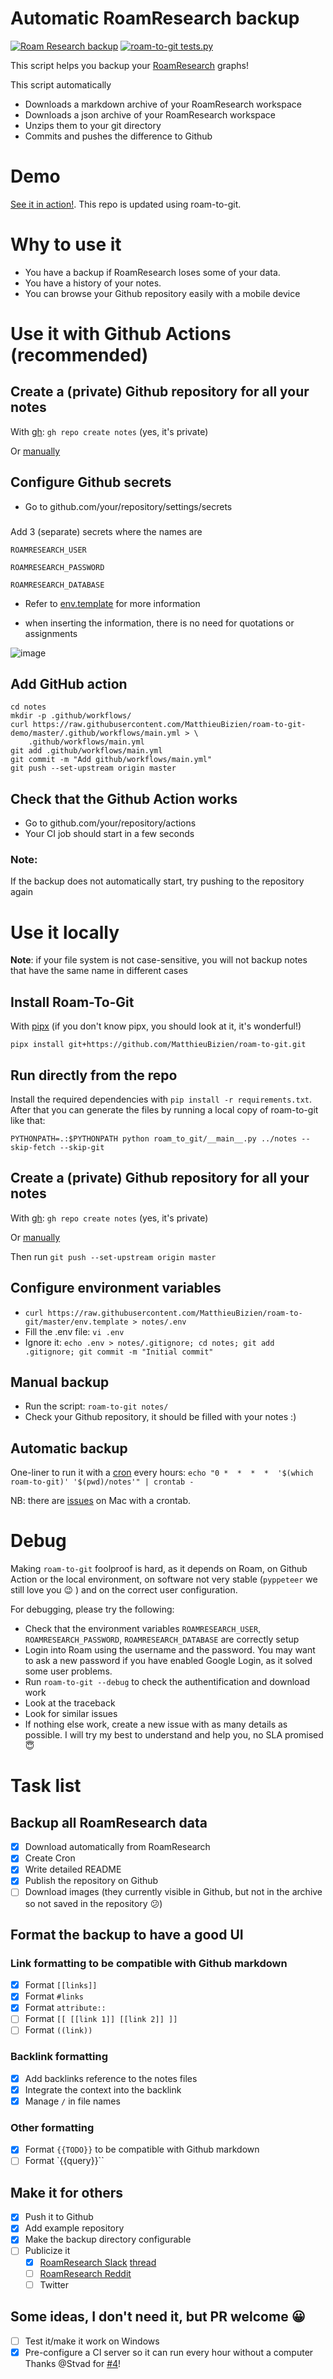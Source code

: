# Automatic RoamResearch backup

[![Roam Research backup](https://github.com/MatthieuBizien/roam-to-git-demo/workflows/Roam%20Research%20backup/badge.svg)](https://github.com/MatthieuBizien/roam-to-git-demo/actions)
[![roam-to-git tests.py](https://github.com/MatthieuBizien/roam-to-git/workflows/roam-to-git%20tests.py/badge.svg)](https://github.com/MatthieuBizien/roam-to-git/actions)

This script helps you backup your [RoamResearch](https://roamresearch.com/) graphs!

This script automatically
- Downloads a markdown archive of your RoamResearch workspace
- Downloads a json archive of your RoamResearch workspace
- Unzips them to your git directory
- Commits and pushes the difference to Github

# Demo
[See it in action!](https://github.com/MatthieuBizien/roam-to-git-demo). This repo is updated using roam-to-git.

# Why to use it

- You have a backup if RoamResearch loses some of your data.
- You have a history of your notes.
- You can browse your Github repository easily with a mobile device


# Use it with Github Actions (recommended)

##  Create a (private) Github repository for all your notes

With [gh](https://github.com/cli/cli): `gh repo create notes` (yes, it's private)

Or [manually](https://help.github.com/en/github/getting-started-with-github/create-a-repo)

## Configure Github secrets 

- Go to github.com/your/repository/settings/secrets 

###

Add 3 (separate) secrets where the names are 

`ROAMRESEARCH_USER`

`ROAMRESEARCH_PASSWORD`

`ROAMRESEARCH_DATABASE`

- Refer to [env.template](env.template) for more information

- when inserting the information, there is no need for quotations or assignments

![image](https://user-images.githubusercontent.com/173090/90904133-2cf1c900-e3cf-11ea-960d-71d0543b8158.png)


## Add GitHub action

```
cd notes
mkdir -p .github/workflows/
curl https://raw.githubusercontent.com/MatthieuBizien/roam-to-git-demo/master/.github/workflows/main.yml > \
    .github/workflows/main.yml
git add .github/workflows/main.yml
git commit -m "Add github/workflows/main.yml"
git push --set-upstream origin master
```

## Check that the Github Action works

- Go to github.com/your/repository/actions
- Your CI job should start in a few seconds

### Note:

If the backup does not automatically start, try pushing to the repository again


# Use it locally

**Note**: if your file system is not case-sensitive, you will not backup notes that have the same name in different 
cases

## Install Roam-To-Git
With [pipx](https://github.com/pipxproject/pipx) 
(if you don't know pipx, you should look at it, it's wonderful!)

`pipx install git+https://github.com/MatthieuBizien/roam-to-git.git`

## Run directly from the repo
Install the required dependencies with `pip install -r requirements.txt`. After
that you can generate the files by running a local copy of roam-to-git like
that:

`PYTHONPATH=.:$PYTHONPATH python roam_to_git/__main__.py ../notes --skip-fetch --skip-git`

## Create a (private) Github repository for all your notes

With [gh](https://github.com/cli/cli): `gh repo create notes` (yes, it's private)

Or [manually](https://help.github.com/en/github/getting-started-with-github/create-a-repo)

Then run `git push --set-upstream origin master`

## Configure environment variables

- `curl https://raw.githubusercontent.com/MatthieuBizien/roam-to-git/master/env.template > notes/.env`
- Fill the .env file: `vi .env`
- Ignore it: `echo .env > notes/.gitignore; cd notes; git add .gitignore; git commit -m "Initial commit"`

## Manual backup

- Run the script: `roam-to-git notes/`
- Check your Github repository, it should be filled with your notes :)

## Automatic backup

One-liner to run it with a [cron](https://en.wikipedia.org/wiki/Cron) every hours: 
`echo "0 *  *  *  *  '$(which roam-to-git)' '$(pwd)/notes'" | crontab -`

NB: there are [issues](https://github.com/MatthieuBizien/roam-to-git/issues/43) on Mac with a crontab.

# Debug

Making `roam-to-git` foolproof is hard, as it depends on Roam, on Github Action or the local environment, 
on software not very stable (`pyppeteer` we still love you 😉 )
and on the correct user configuration.

For debugging, please try the following:

- Check that the environment variables `ROAMRESEARCH_USER`, `ROAMRESEARCH_PASSWORD`, `ROAMRESEARCH_DATABASE` are correctly setup
- Login into Roam using the username and the password. 
You may want to ask a new password if you have enabled Google Login, as it solved some user problems.
- Run `roam-to-git --debug` to check the authentification and download work
- Look at the traceback
- Look for similar issues
- If nothing else work, create a new issue with as many details as possible. 
I will try my best to understand and help you, no SLA promised 😇

# Task list

## Backup all RoamResearch data

- [x] Download automatically from RoamResearch
- [x] Create Cron
- [x] Write detailed README
- [x] Publish the repository on Github
- [ ] Download images (they currently visible in Github, but not in the archive so not saved in the repository 😕)

## Format the backup to have a good UI

### Link formatting to be compatible with Github markdown
- [x] Format `[[links]]`
- [x] Format `#links`
- [x] Format `attribute::`
- [ ] Format `[[ [[link 1]] [[link 2]] ]]` 
- [ ] Format `((link))`

### Backlink formatting
- [x] Add backlinks reference to the notes files
- [x] Integrate the context into the backlink
- [x] Manage `/` in file names

### Other formatting
- [x] Format `{{TODO}}` to be compatible with Github markdown
- [ ] Format `{{query}}``

## Make it for others
- [x] Push it to Github
- [x] Add example repository
- [x] Make the backup directory configurable
- [ ] Publicize it
    - [x] [RoamResearch Slack](https://roamresearch.slack.com/) [thread](https://roamresearch.slack.com/archives/CN5MK4D2M/p1588670473431200)
    - [ ] [RoamResearch Reddit](https://www.reddit.com/r/RoamResearch/)
    - [ ] Twitter

## Some ideas, I don't need it, but PR welcome 😀
- [ ] Test it/make it work on Windows
- [x] Pre-configure a CI server so it can run every hour without a computer
    Thanks @Stvad for [#4](https://github.com/MatthieuBizien/roam-to-git/issues/4)!
